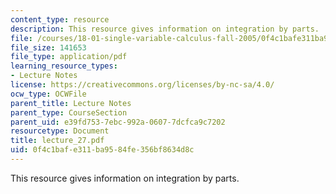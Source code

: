 ```yaml
---
content_type: resource
description: This resource gives information on integration by parts.
file: /courses/18-01-single-variable-calculus-fall-2005/0f4c1bafe311ba9584fe356bf8634d8c_lecture_27.pdf
file_size: 141653
file_type: application/pdf
learning_resource_types:
- Lecture Notes
license: https://creativecommons.org/licenses/by-nc-sa/4.0/
ocw_type: OCWFile
parent_title: Lecture Notes
parent_type: CourseSection
parent_uid: e39fd753-7ebc-992a-0607-7dcfca9c7202
resourcetype: Document
title: lecture_27.pdf
uid: 0f4c1baf-e311-ba95-84fe-356bf8634d8c
---
```

This resource gives information on integration by parts.